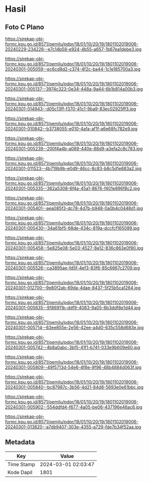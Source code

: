 # Hasil

## Foto C Plano

https://sirekap-obj-formc.kpu.go.id/8571/pemilu/pdpr/18/01/10/20/19/1801102019006-20240229-234226--e7c14b58-e924-4b55-a657-1b67ea1debe3.jpg

https://sirekap-obj-formc.kpu.go.id/8571/pemilu/pdpr/18/01/10/20/19/1801102019006-20240301-005059--ec6cd8d2-c374-4f2c-ba44-1c1e185700a3.jpg

https://sirekap-obj-formc.kpu.go.id/8571/pemilu/pdpr/18/01/10/20/19/1801102019006-20240301-005137--3974c323-0e34-448a-9a44-6b1b814a00b3.jpg

https://sirekap-obj-formc.kpu.go.id/8571/pemilu/pdpr/18/01/10/20/19/1801102019006-20240301-014943--d05c13ff-f370-41c1-9ba9-83ec02925ff3.jpg

https://sirekap-obj-formc.kpu.go.id/8571/pemilu/pdpr/18/01/10/20/19/1801102019006-20240301-010842--b3738055-e010-4afa-af1f-a6e68fc782e9.jpg

https://sirekap-obj-formc.kpu.go.id/8571/pemilu/pdpr/18/01/10/20/19/1801102019006-20240301-005239--200f4a4b-a089-440e-88d9-a3efa2c8c783.jpg

https://sirekap-obj-formc.kpu.go.id/8571/pemilu/pdpr/18/01/10/20/19/1801102019006-20240301-011523--4b719b9b-e0d9-46cc-8c83-b8c5d1e683a2.jpg

https://sirekap-obj-formc.kpu.go.id/8571/pemilu/pdpr/18/01/10/20/19/1801102019006-20240301-005335--362a5308-6f4a-45a1-8676-f401e896f8c2.jpg

https://sirekap-obj-formc.kpu.go.id/8571/pemilu/pdpr/18/01/10/20/19/1801102019006-20240301-005401--aea085f3-dc78-4d7b-b948-0a0b4c0448d1.jpg

https://sirekap-obj-formc.kpu.go.id/8571/pemilu/pdpr/18/01/10/20/19/1801102019006-20240301-005430--34a61bf5-68de-434c-819a-dccfcf165089.jpg

https://sirekap-obj-formc.kpu.go.id/8571/pemilu/pdpr/18/01/10/20/19/1801102019006-20240301-005458--5e825e08-5e03-4527-8e12-836c863e0f90.jpg

https://sirekap-obj-formc.kpu.go.id/8571/pemilu/pdpr/18/01/10/20/19/1801102019006-20240301-005526--ca3895ae-fd5f-4ef3-83f6-85c6667c2709.jpg

https://sirekap-obj-formc.kpu.go.id/8571/pemilu/pdpr/18/01/10/20/19/1801102019006-20240301-012700--9e80f2ab-69da-4dae-8437-5f25b5ca1264.jpg

https://sirekap-obj-formc.kpu.go.id/8571/pemilu/pdpr/18/01/10/20/19/1801102019006-20240301-005635--9186911b-ddf9-4083-9a05-6b3ddf8e1d44.jpg

https://sirekap-obj-formc.kpu.go.id/8571/pemilu/pdpr/18/01/10/20/19/1801102019006-20240301-005714--63ee855e-2e56-42ee-a4d0-635c558d683e.jpg

https://sirekap-obj-formc.kpu.go.id/8571/pemilu/pdpr/18/01/10/20/19/1801102019006-20240301-005742--4b8a0abc-3bf5-41f1-b741-033e9b609e60.jpg

https://sirekap-obj-formc.kpu.go.id/8571/pemilu/pdpr/18/01/10/20/19/1801102019006-20240301-005809--49f5713d-54e6-4f8e-9f96-48b4884d063f.jpg

https://sirekap-obj-formc.kpu.go.id/8571/pemilu/pdpr/18/01/10/20/19/1801102019006-20240301-005840--bc87987c-3b56-4d21-84d8-5693e0e61bbc.jpg

https://sirekap-obj-formc.kpu.go.id/8571/pemilu/pdpr/18/01/10/20/19/1801102019006-20240301-005902--554ddfd4-f677-4a05-be06-437196e46ac6.jpg

https://sirekap-obj-formc.kpu.go.id/8571/pemilu/pdpr/18/01/10/20/19/1801102019006-20240301-013820--a7db9407-303e-4355-a729-fde7b34f52aa.jpg


## Metadata

| Key        | Value               |
| ---------- | ------------------- |
| Time Stamp | 2024-03-01 02:03:47 |
| Kode Dapil | 1801                |



